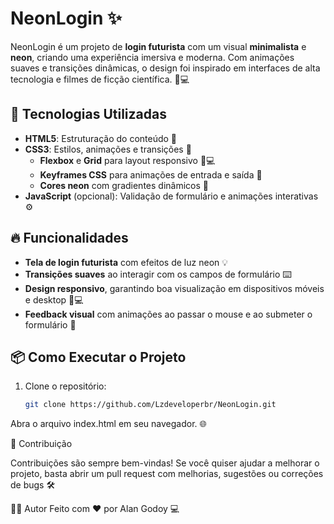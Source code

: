 # NeonLogin ✨

NeonLogin é um projeto de **login futurista** com um visual **minimalista** e **neon**, criando uma experiência imersiva e moderna. Com animações suaves e transições dinâmicas, o design foi inspirado em interfaces de alta tecnologia e filmes de ficção científica. 🚀💻

## 🚀 Tecnologias Utilizadas

- **HTML5**: Estruturação do conteúdo 📝
- **CSS3**: Estilos, animações e transições 🎨
  - **Flexbox** e **Grid** para layout responsivo 📱💻
  - **Keyframes CSS** para animações de entrada e saída 🔄
  - **Cores neon** com gradientes dinâmicos 🌈
- **JavaScript** (opcional): Validação de formulário e animações interativas ⚙️

## 🔥 Funcionalidades

- **Tela de login futurista** com efeitos de luz neon 💡
- **Transições suaves** ao interagir com os campos de formulário ⌨️
- **Design responsivo**, garantindo boa visualização em dispositivos móveis e desktop 📱💻
- **Feedback visual** com animações ao passar o mouse e ao submeter o formulário 🎯

## 📦 Como Executar o Projeto

1. Clone o repositório:

   ```bash
   git clone https://github.com/Lzdeveloperbr/NeonLogin.git
Abra o arquivo index.html em seu navegador. 🌐

🤝 Contribuição

Contribuições são sempre bem-vindas! Se você quiser ajudar a melhorar o projeto, basta abrir um pull request com melhorias, sugestões ou correções de bugs 🛠️



👨‍💻 Autor
Feito com ❤️ por Alan Godoy 💻
